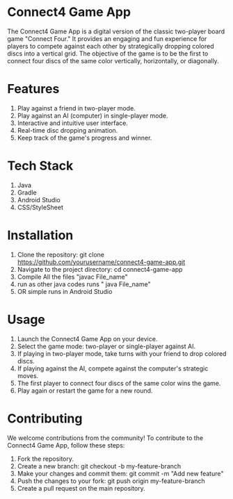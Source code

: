 # Connect4 Game App
The Connect4 Game App is a digital version of the classic two-player board game "Connect Four." It provides an engaging and fun experience for players to compete against each other by strategically dropping colored discs into a vertical grid. The objective of the game is to be the first to connect four discs of the same color vertically, horizontally, or diagonally.

# Features
1. Play against a friend in two-player mode.
2. Play against an AI (computer) in single-player mode.
3. Interactive and intuitive user interface.
4. Real-time disc dropping animation.
5. Keep track of the game's progress and winner.

# Tech Stack
1. Java
2. Gradle
3. Android Studio
4. CSS/StyleSheet

# Installation
1. Clone the repository: git clone https://github.com/yourusername/connect4-game-app.git
2. Navigate to the project directory: cd connect4-game-app
3. Compile All the files "javac File_name"
4. run as other java codes runs " java File_name"
5. OR simple runs in Android Studio

# Usage
1. Launch the Connect4 Game App on your device.
2. Select the game mode: two-player or single-player against AI.
3. If playing in two-player mode, take turns with your friend to drop colored discs.
4. If playing against the AI, compete against the computer's strategic moves.
5. The first player to connect four discs of the same color wins the game.
6. Play again or restart the game for a new round.
   
# Contributing
We welcome contributions from the community! To contribute to the Connect4 Game App, follow these steps:

1. Fork the repository.
2. Create a new branch: git checkout -b my-feature-branch
3. Make your changes and commit them: git commit -m "Add new feature"
4. Push the changes to your fork: git push origin my-feature-branch
5. Create a pull request on the main repository.
